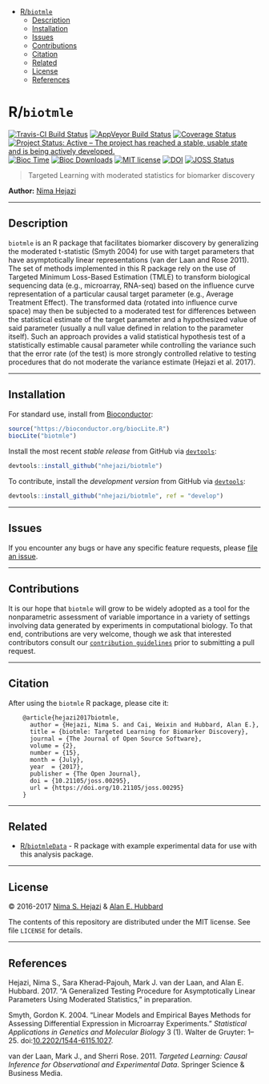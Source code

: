 
-   [R/`biotmle`](#rbiotmle)
    -   [Description](#description)
    -   [Installation](#installation)
    -   [Issues](#issues)
    -   [Contributions](#contributions)
    -   [Citation](#citation)
    -   [Related](#related)
    -   [License](#license)
    -   [References](#references)

<!-- README.md is generated from README.Rmd. Please edit that file -->
R/`biotmle`
===========

[![Travis-CI Build Status](https://travis-ci.org/nhejazi/biotmle.svg?branch=master)](https://travis-ci.org/nhejazi/biotmle) [![AppVeyor Build Status](https://ci.appveyor.com/api/projects/status/github/nhejazi/biotmle?branch=master&svg=true)](https://ci.appveyor.com/project/nhejazi/biotmle/) [![Coverage Status](https://img.shields.io/codecov/c/github/nhejazi/biotmle/master.svg)](https://codecov.io/github/nhejazi/biotmle?branch=master) [![Project Status: Active – The project has reached a stable, usable state and is being actively developed.](http://www.repostatus.org/badges/latest/active.svg)](http://www.repostatus.org/#active) [![Bioc Time](http://bioconductor.org/shields/years-in-bioc/biotmle.svg)](https://bioconductor.org/packages/release/bioc/html/biotmle.html) [![Bioc Downloads](http://bioconductor.org/shields/downloads/biotmle.svg)](https://bioconductor.org/packages/release/bioc/html/biotmle.html) [![MIT license](http://img.shields.io/badge/license-MIT-brightgreen.svg)](http://opensource.org/licenses/MIT) [![DOI](https://zenodo.org/badge/65854775.svg)](https://zenodo.org/badge/latestdoi/65854775) [![JOSS Status](http://joss.theoj.org/papers/02be843d9bab1b598187bfbb08ce3949/status.svg)](http://joss.theoj.org/papers/02be843d9bab1b598187bfbb08ce3949)

> Targeted Learning with moderated statistics for biomarker discovery

**Author:** [Nima Hejazi](http://nimahejazi.org)

------------------------------------------------------------------------

Description
-----------

`biotmle` is an R package that facilitates biomarker discovery by generalizing the moderated t-statistic (Smyth 2004) for use with target parameters that have asymptotically linear representations (van der Laan and Rose 2011). The set of methods implemented in this R package rely on the use of Targeted Minimum Loss-Based Estimation (TMLE) to transform biological sequencing data (e.g., microarray, RNA-seq) based on the influence curve representation of a particular causal target parameter (e.g., Average Treatment Effect). The transformed data (rotated into influence curve space) may then be subjected to a moderated test for differences between the statistical estimate of the target parameter and a hypothesized value of said parameter (usually a null value defined in relation to the parameter itself). Such an approach provides a valid statistical hypothesis test of a statistically estimable causal parameter while controlling the variance such that the error rate (of the test) is more strongly controlled relative to testing procedures that do not moderate the variance estimate (Hejazi et al. 2017).

------------------------------------------------------------------------

Installation
------------

For standard use, install from [Bioconductor](https://bioconductor.org):

``` r
source("https://bioconductor.org/biocLite.R")
biocLite("biotmle")
```

Install the most recent *stable release* from GitHub via [`devtools`](https://www.rstudio.com/products/rpackages/devtools/):

``` r
devtools::install_github("nhejazi/biotmle")
```

To contribute, install the *development version* from GitHub via [`devtools`](https://www.rstudio.com/products/rpackages/devtools/):

``` r
devtools::install_github("nhejazi/biotmle", ref = "develop")
```

------------------------------------------------------------------------

Issues
------

If you encounter any bugs or have any specific feature requests, please [file an issue](https://github.com/nhejazi/biotmle/issues).

------------------------------------------------------------------------

Contributions
-------------

It is our hope that `biotmle` will grow to be widely adopted as a tool for the nonparametric assessment of variable importance in a variety of settings involving data generated by experiments in computational biology. To that end, contributions are very welcome, though we ask that interested contributors consult our [`contribution guidelines`](https://github.com/nhejazi/biotmle/blob/master/CONTRIBUTING.md) prior to submitting a pull request.

------------------------------------------------------------------------

Citation
--------

After using the `biotmle` R package, please cite it:

        @article{hejazi2017biotmle,
          author = {Hejazi, Nima S. and Cai, Weixin and Hubbard, Alan E.},
          title = {biotmle: Targeted Learning for Biomarker Discovery},
          journal = {The Journal of Open Source Software},
          volume = {2},
          number = {15},
          month = {July},
          year  = {2017},
          publisher = {The Open Journal},
          doi = {10.21105/joss.00295},
          url = {https://doi.org/10.21105/joss.00295}
        }

------------------------------------------------------------------------

Related
-------

-   [R/`biotmleData`](https://github.com/nhejazi/biotmleData) - R package with example experimental data for use with this analysis package.

------------------------------------------------------------------------

License
-------

© 2016-2017 [Nima S. Hejazi](http://nimahejazi.org) & [Alan E. Hubbard](http://hubbard.berkeley.edu/)

The contents of this repository are distributed under the MIT license. See file `LICENSE` for details.

------------------------------------------------------------------------

References
----------

Hejazi, Nima S., Sara Kherad-Pajouh, Mark J. van der Laan, and Alan E. Hubbard. 2017. “A Generalized Testing Procedure for Asymptotically Linear Parameters Using Moderated Statistics,” in preparation.

Smyth, Gordon K. 2004. “Linear Models and Empirical Bayes Methods for Assessing Differential Expression in Microarray Experiments.” *Statistical Applications in Genetics and Molecular Biology* 3 (1). Walter de Gruyter: 1–25. doi:[10.2202/1544-6115.1027](https://doi.org/10.2202/1544-6115.1027).

van der Laan, Mark J., and Sherri Rose. 2011. *Targeted Learning: Causal Inference for Observational and Experimental Data*. Springer Science & Business Media.
